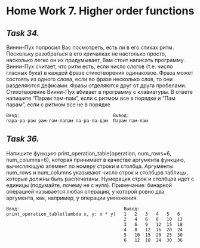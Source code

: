 # **Home Work 7. Higher order functions**
## *Task 34.*
Винни-Пух попросил Вас посмотреть, есть ли в его стихах ритм. Поскольку
разобраться в его кричалках не настолько просто, насколько легко он их придумывает, Вам
стоит написать программу. Винни-Пух считает, что ритм есть, если число слогов (т.е. число
гласных букв) в каждой фразе стихотворения одинаковое. Фраза может состоять из одного
слова, если во фразе несколько слов, то они разделяются дефисами. Фразы отделяются друг
от друга пробелами. Стихотворение Винни-Пух вбивает в программу с клавиатуры. В ответе
напишите “Парам пам-пам”, если с ритмом все в порядке и “Пам парам”, если с ритмом все не
в порядке

    Ввод:                                   Вывод:
    пара-ра-рам рам-пам-папам па-ра-па-дам  Парам пам-пам
## *Task 36.*
Напишите функцию print_operation_table(operation, num_rows=6, num_columns=6),
которая принимает в качестве аргумента функцию, вычисляющую элемент по номеру строки и
столбца. Аргументы num_rows и num_columns указывают число строк и столбцов таблицы,
которые должны быть распечатаны. Нумерация строк и столбцов идет с единицы (подумайте,
почему не с нуля). Примечание: бинарной операцией называется любая операция, у которой
ровно два аргумента, как, например, у операции умножения.

    Ввод:                                       Вывод:
    print_operation_table(lambda x, y: x * y)   1   2   3   4   5   6
                                                2   4   6   8   10  12
                                                3   6   9   12  15  18
                                                4   8   12  16  20  24
                                                5   10  15  20  25  30
                                                6   12  18  24  30  36 
